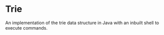 # Trie
An implementation of the trie data structure in Java with an inbuilt shell to execute commands.
